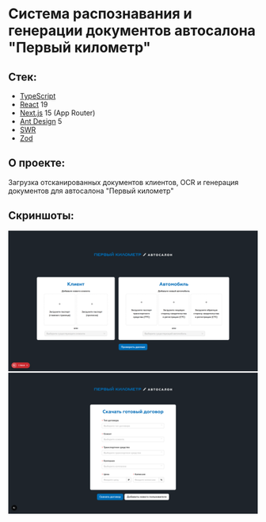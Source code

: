 # Система распознавания и генерации документов автосалона "Первый километр"

## Стек:

- [TypeScript](https://www.typescriptlang.org)
- [React](https://react.dev) 19
- [Next.js](https://nextjs.org) 15 (App Router)
- [Ant Design](https://ant.design) 5
- [SWR](https://swr.vercel.app/ru)
- [Zod](https://zod.dev)

## О проекте:

Загрузка отсканированных документов клиентов, OCR и генерация документов для автосалона "Первый километр"

## Скриншоты:

![](./screenshots/upload_docs.png)
![](./screenshots/download_docs.png)
